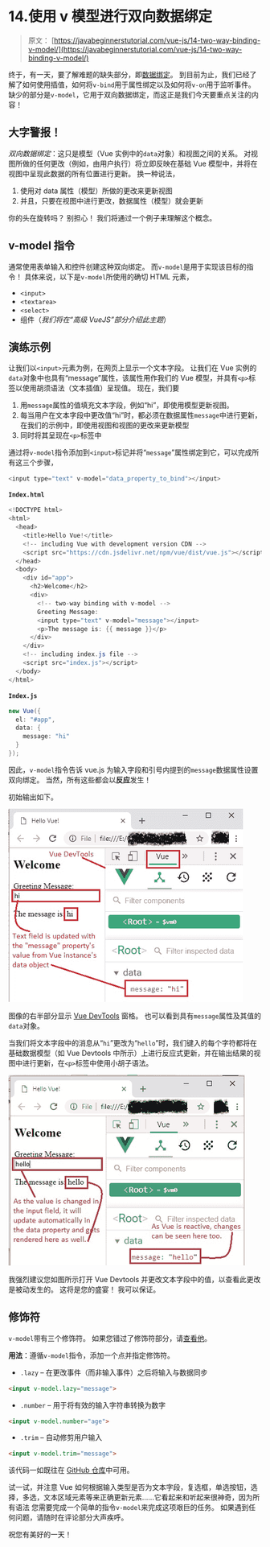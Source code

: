 # 14.使用 v 模型进行双向数据绑定

> 原文： [https://javabeginnerstutorial.com/vue-js/14-two-way-binding-v-model/](https://javabeginnerstutorial.com/vue-js/14-two-way-binding-v-model/)

终于，有一天，要了解难题的缺失部分，即[数据绑定](https://javabeginnerstutorial.com/vue-js/5-data-binding-p1/)。 到目前为止，我们已经了解了如何使用插值，如何将`v-bind`用于属性绑定以及如何将`v-on`用于监听事件。 缺少的部分是`v-model`，它用于双向数据绑定，而这正是我们今天要重点关注的内容！

## 大字警报！

*双向数据绑定*：这只是模型（Vue 实例中的`data`对象）和视图之间的关系。 对视图所做的任何更改（例如，由用户执行）将立即反映在基础 Vue 模型中，并将在视图中呈现此数据的所有位置进行更新。 换一种说法，

1.  使用对 data 属性（模型）所做的更改来更新视图
2.  并且，只要在视图中进行更改，数据属性（模型）就会更新

你的头在旋转吗？ 别担心！ 我们将通过一个例子来理解这个概念。

## v-model 指令

通常使用表单输入和控件创建这种双向绑定。 而`v-model`是用于实现该目标的指令！ 具体来说，以下是`v-model`所使用的确切 HTML 元素，

*   `<input>`
*   `<textarea>`
*   `<select>`
*   组件（*我们将在“高级 VueJS”部分介绍此主题*）

## 演练示例

让我们以`<input>`元素为例，在网页上显示一个文本字段。 让我们在 Vue 实例的`data`对象中也具有“message”属性，该属性用作我们的 Vue 模型，并具有`<p>`标签以使用胡须语法（文本插值）呈现值。 现在，我们要

1.  用`message`属性的值填充文本字段，例如“hi”，即使用模型更新视图。
2.  每当用户在文本字段中更改值“hi”时，都必须在数据属性`message`中进行更新，在我们的示例中，即使用视图和视图的更改来更新模型
3.  同时将其呈现在`<p>`标签中

通过将`v-model`指令添加到`<input>`标记并将“`message`”属性绑定到它，可以完成所有这三个步骤，

```java
<input type="text" v-model="data_property_to_bind"></input>
```

**`Index.html`**

```java
<!DOCTYPE html>
<html>
  <head>
    <title>Hello Vue!</title>
    <!-- including Vue with development version CDN -->
    <script src="https://cdn.jsdelivr.net/npm/vue/dist/vue.js"></script>
  </head>
  <body>
    <div id="app">
      <h2>Welcome</h2>
      <div>
        <!-- two-way binding with v-model -->
        Greeting Message:
        <input type="text" v-model="message"></input> 
        <p>The message is: {{ message }}</p>
      </div>
    </div>
    <!-- including index.js file -->
    <script src="index.js"></script>
  </body>
</html>
```

**`Index.js`**

```java
new Vue({
  el: "#app",
  data: {
    message: "hi"
  }
});
```

因此，`v-model`指令告诉 vue.js 为输入字段和引号内提到的`message`数据属性设置双向绑定。 当然，所有这些都会以**反应**发生！

初始输出如下。

![v-model initial output](img/1fbc5015295fc979e5e228f95c136712.png)

图像的右半部分显示 [Vue DevTools](https://javabeginnerstutorial.com/vue-js/4-vue-devtools-setup/) 窗格。 也可以看到具有`message`属性及其值的`data`对象。

当我们将文本字段中的消息从“`hi`”更改为“`hello`”时，我们键入的每个字符都将在基础数据模型（如 Vue Devtools 中所示）上进行反应式更新，并在输出结果的视图中进行更新，在`<p>`标签中使用小胡子语法。

![reactivity with v-model](img/39c5c156976147d4e25ea3115a06f7e9.png)

我强烈建议您如图所示打开 Vue Devtools 并更改文本字段中的值，以查看此更改是被动发生的。 这将是您的盛宴！ 我可以保证。

## 修饰符

`v-model`带有三个修饰符。 如果您错过了修饰符部分，请[查看他](https://javabeginnerstutorial.com/vue-js/11-listening-to-dom-events-and-event-modifiers/)。

**用法**：遵循`v-model`指令，添加一个点并指定修饰符。

*   `.lazy` – 在更改事件（而非输入事件）之后将输入与数据同步

```html
<input v-model.lazy="message">
```

*   `.number` – 用于将有效的输入字符串转换为数字

```html
<input v-model.number="age">
```

*   `.trim` – 自动修剪用户输入

```html
<input v-model.trim="message">
```

该代码一如既往在 [GitHub 仓库](https://github.com/JBTAdmin/vuejs)中可用。

试一试，并注意 Vue 如何根据输入类型是否为文本字段，复选框，单选按钮，选择，多选，文本区域元素等来正确更新元素……它看起来和听起来很神奇，因为所有语法 您需要完成一个简单的指令`v-model`来完成这项艰巨的任务。 如果遇到任何问题，请随时在评论部分大声疾呼。

祝您有美好的一天！
